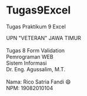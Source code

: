 # Tugas9Excel
Tugas Praktikum 9 Excel

UPN "VETERAN" JAWA TIMUR <br> <br>
Tugas 8 Form Validation <br>
Pemrograman WEB <br>
Sistem Informasi <br>
Dr. Eng. Agussalim, M.T. <br>
<br>
Nama: Rico Satria Fandi :smile:
<br>
NPM: 19082010104
